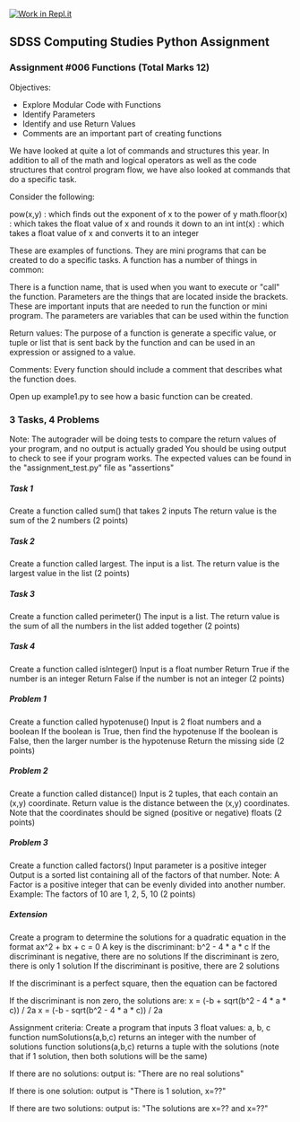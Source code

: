 [![Work in Repl.it](https://classroom.github.com/assets/work-in-replit-14baed9a392b3a25080506f3b7b6d57f295ec2978f6f33ec97e36a161684cbe9.svg)](https://classroom.github.com/online_ide?assignment_repo_id=3335152&assignment_repo_type=AssignmentRepo)
## SDSS Computing Studies Python Assignment
### Assignment #006 Functions (Total Marks 12)

Objectives:
* Explore Modular Code with Functions
* Identify Parameters
* Identify and use Return Values
* Comments are an important part of creating functions

We have looked at quite a lot of commands and structures this year.
In addition to all of the math and logical operators as well as
the code structures that control program flow, we have also looked
at commands that do a specific task.

Consider the following:

pow(x,y) : which finds out the exponent of x to the power of y
math.floor(x) : which takes the float value of x and rounds it down to an int
int(x) : which takes a float value of x and converts it to an integer

These are examples of functions.  They are mini programs that can be created
to do a specific tasks.  A function has a number of things in common:

There is a function name, that is used when you want to execute or "call"
the function.
Parameters are the things that are located inside the brackets.  
These are important inputs that are needed to run the function or
mini program.  The parameters are variables that can be used within
the function

Return values:
The purpose of a function is generate a specific value, or tuple or
list that is sent back by the function and can be used in an 
expression or assigned to a value.

Comments:
Every function should include a comment that describes what the function
does.

Open up example1.py to see how a basic function can be created.

### 3 Tasks, 4 Problems
Note: The autograder will be doing tests to compare
the return values of your program, and no output is actually graded
You should be using output to check to see if your program works.
The expected values can be found in the "assignment_test.py" file
as "assertions"

##### Task 1
Create a function called sum() that takes 2 inputs
The return value is the sum of the 2 numbers
(2 points) 

##### Task 2
Create a function called largest.
The input is a list.
The return value is the largest value in the list
(2 points)

##### Task 3
Create a function called perimeter()
The input is a list.
The return value is the sum of all the numbers in the list
added together
(2 points)

##### Task 4
Create a function called isInteger()
Input is a float number
Return True if the number is an integer
Return False if the number is not an integer
(2 points)

##### Problem 1
Create a function called hypotenuse()
Input is 2 float numbers and a boolean
If the boolean is True, then find the hypotenuse
If the boolean is False, then the larger number is the hypotenuse
Return the missing side
(2 points)

##### Problem 2
Create a function called distance()
Input is 2 tuples, that each contain an (x,y) coordinate.
Return value is the distance between the (x,y) coordinates.
Note that the coordinates should be signed (positive or negative) floats
(2 points)

##### Problem 3
Create a function called factors()
Input parameter is a positive integer
Output is a sorted list containing all of the factors of that number.
Note: A Factor is a positive integer that can be evenly divided
into another number.
Example: The factors of 10 are 1, 2, 5, 10
(2 points)

##### Extension
Create a program to determine the solutions for a quadratic equation
in the format ax^2 + bx + c = 0
A key is the discriminant: b^2 - 4 * a * c
If the discriminant is negative, there are no solutions
If the discriminant is zero, there is only 1 solution
If the discriminant is positive, there are 2 solutions

If the discriminant is a perfect square, then the equation can
be factored

If the discriminant is non zero, the solutions are:
x = (-b + sqrt(b^2 - 4 * a * c)) / 2a
x = (-b - sqrt(b^2 - 4 * a * c)) / 2a

Assignment criteria:
Create a program that inputs 3 float values: a, b, c
function numSolutions(a,b,c) returns an integer with the number of solutions
function solutions(a,b,c) returns a tuple with the solutions (note that if 1 solution,
then both solutions will be the same)

If there are no solutions:
output is: "There are no real solutions"

If there is one solution:
output is "There is 1 solution, x=??"

If there are two solutions:
output is: "The solutions are x=?? and x=??"
